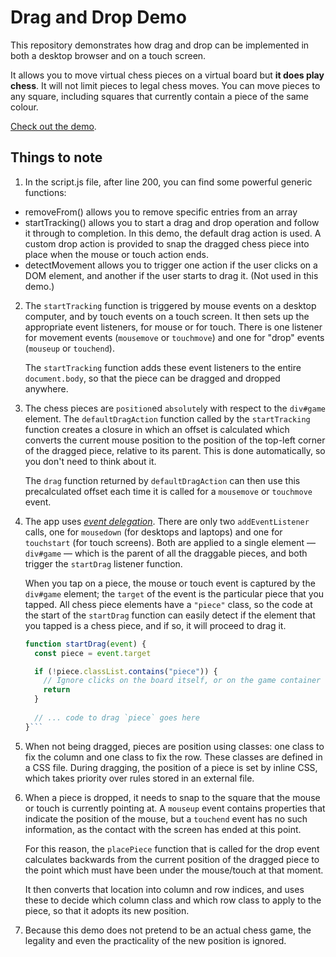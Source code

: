 # Drag and Drop Demo

This repository demonstrates how drag and drop can be implemented in both a desktop browser and on a touch screen.

It allows you to move virtual chess pieces on a virtual board but **it does play chess**. It will not limit pieces to legal chess moves. You can move pieces to any square, including squares that currently contain a piece of the same colour.

[Check out the demo](https://dciforks.github.io/drag-and-drop/).

## Things to note

1. In the script.js file, after line 200, you can find some powerful generic functions:

  * removeFrom() allows you to remove specific entries from an array
  * startTracking() allows you to start a drag and drop operation
    and follow it through to completion. In this demo, the default drag
    action is used. A custom drop action is provided to snap the dragged
    chess piece into place when the mouse or touch action ends.
  * detectMovement allows you to trigger one action if the user clicks 
    on a DOM element, and another if the user starts to drag it. (Not used in this demo.)

2. The `startTracking` function is triggered by mouse events on a desktop computer, and by touch events on a touch screen. It then sets up the appropriate event listeners, for mouse or for touch. There is one listener for movement events (`mousemove` or `touchmove`) and one for "drop" events (`mouseup` or `touchend`).
    
    The `startTracking` function adds these event listeners to the entire `document.body`, so that the piece can be dragged and dropped anywhere. 

3. The chess pieces are `position`ed `absolute`ly with respect to the `div#game` element. The `defaultDragAction` function called by the `startTracking` function creates a closure in which an offset is calculated which converts the current mouse position to the position of the top-left corner of the dragged piece, relative to its parent. This is done automatically, so you don't need to think about it.

    The `drag` function returned by `defaultDragAction` can then use this precalculated offset each time it is called for a `mousemove` or `touchmove` event.

4. The app uses [_event delegation_](https://www.geeksforgeeks.org/event-delegation-in-javascript/). There are only two `addEventListener` calls, one for `mousedown` (for desktops and laptops) and one for `touchstart` (for touch screens). Both are applied to a single element — `div#game` — which is the parent of all the draggable pieces, and both trigger the `startDrag` listener function.

    When you tap on a piece, the mouse or touch event is captured by the `div#game` element; the `target` of the event is the particular piece that you tapped. All chess piece elements have a `"piece"` class, so the code at the start of the `startDrag` function can easily detect if the element that you tapped is a chess piece, and if so, it will proceed to drag it.

    ```javascript
    function startDrag(event) {
      const piece = event.target
    
      if (!piece.classList.contains("piece")) {
        // Ignore clicks on the board itself, or on the game container div
        return
      }
      
      // ... code to drag `piece` goes here
    }``` 

5. When not being dragged, pieces are position using classes: one class to fix the column and one class to fix the row. These classes are defined in a CSS file. During dragging, the position of a piece is set by inline CSS, which takes priority over rules stored in an external file.

6. When a piece is dropped, it needs to snap to the square that the mouse or touch is currently pointing at. A `mouseup` event contains properties that indicate the position of the mouse, but a `touchend` event has no such information, as the contact with the screen has ended at this point.

    For this reason, the `placePiece` function that is called for the drop event calculates backwards from the current position of the dragged piece to the point which must have been under the mouse/touch at that moment.

    It then converts that location into column and row indices, and uses these to decide which column class and which row class to apply to the piece, so that it adopts its new position.

7. Because this demo does not pretend to be an actual chess game, the legality and even the practicality of the new position is ignored.